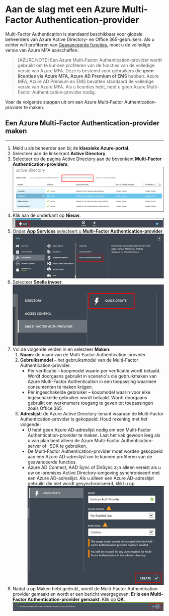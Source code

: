 <properties 
    pageTitle="Aan de slag met Microsoft Azure Multi-Factor Auth Provider" 
    description="Informatie over het maken van een Azure Multi-Factor Authentication-provider." 
    services="multi-factor-authentication" 
    documentationCenter="" 
    authors="billmath" 
    manager="stevenpo" 
    editor="curtand"/>

<tags 
    ms.service="multi-factor-authentication" 
    ms.workload="identity" 
    ms.tgt_pltfrm="na" 
    ms.devlang="na" 
    ms.topic="get-started-article" 
    ms.date="05/12/2016" 
    ms.author="billmath"/>



# Aan de slag met een Azure Multi-Factor Authentication-provider
Multi-Factor Authentication is standaard beschikbaar voor globale beheerders van Azure Active Directory- en Office 365-gebruikers. Als u echter wilt profiteren van [Geavanceerde functies](multi-factor-authentication-whats-next.md), moet u de volledige versie van Azure MFA aanschaffen. 

> [AZURE.NOTE]  Een Azure Multi-Factor Authentication-provider wordt gebruikt om te kunnen profiteren van de functies van de volledige versie van Azure MFA. Deze is bestemd voor gebruikers die **geen licenties via Azure MFA, Azure AD Premium of EMS** hebben.  Azure MFA, Azure AD Premium en EMS bevatten standaard de volledige versie van Azure MFA.  Als u licenties hebt, hebt u geen Azure Multi-Factor Authentication-provider nodig. 
 
Voer de volgende stappen uit om een Azure Multi-Factor Authentication-provider te maken.

## Een Azure Multi-Factor Authentication-provider maken
--------------------------------------------------------------------------------

1. Meld u als beheerder aan bij de **klassieke Azure-portal**.
2. Selecteer aan de linkerkant **Active Directory**.
3. Selecteer op de pagina Active Directory aan de bovenkant **Multi-Factor Authentication-providers**.
![Een MFA-provider maken](./media/multi-factor-authentication-get-started-auth-provider/authprovider1.png)
4. Klik aan de onderkant op **Nieuw**.
![Een MFA-provider maken](./media/multi-factor-authentication-get-started-auth-provider/authprovider2.png)
5. Onder **App Services** selecteert u **Multi-Factor Authentication-provider**
![Een MFA-provider maken](./media/multi-factor-authentication-get-started-auth-provider/authprovider3.png)
6. Selecteer **Snelle invoer**.
![Een MFA-provider maken](./media/multi-factor-authentication-get-started-auth-provider/authprovider4.png)
5. Vul de volgende velden in en selecteer **Maken**:
    1. **Naam**: de naam van de Multi-Factor Authentication-provider.
    2. **Gebruiksmodel** – het gebruiksmodel van de Multi-Factor Authentication-provider.
        - Per verificatie – koopmodel waarin per verificatie wordt betaald. Wordt doorgaans gebruikt in scenario's die gebruikmaken van Azure Multi-Factor Authentication in een toepassing waarmee consumenten te maken krijgen.
        - Per ingeschakelde gebruiker – koopmodel waarin voor elke ingeschakelde gebruiker wordt betaald. Wordt doorgaans gebruikt om werknemers toegang te geven tot toepassingen zoals Office 365.
    2. **Adreslijst**: de Azure Active Directory-tenant waaraan de Multi-Factor Authentication-provider is gekoppeld. Houd rekening met het volgende:
        - U hebt geen Azure AD-adreslijst nodig om een Multi-Factor Authentication-provider te maken.  Laat het vak gewoon leeg als u van plan bent alleen de Azure Multi-Factor Authentication-server of -SDK te gebruiken.
        - De Multi-Factor Authentication-provider moet worden gekoppeld aan een Azure AD-adreslijst om te kunnen profiteren van de geavanceerde functies.
        - Azure AD Connect, AAD Sync of DirSync zijn alleen vereist als u uw on-premises Active Directory-omgeving synchroniseert met een Azure AD-adreslijst.  Als u alleen een Azure AD-adreslijst gebruikt die niet wordt gesynchroniseerd, klikt u op ![En MFA-provider maken.](./media/multi-factor-authentication-get-started-auth-provider/authprovider5.png)    
5. Nadat u op Maken hebt gedrukt, wordt de Multi-Factor Authentication-provider gemaakt en wordt er een bericht weergegeven: **Er is een Multi-Factor Authentication-provider gemaakt**. Klik op **OK**.
![Een MFA-provider maken](./media/multi-factor-authentication-get-started-auth-provider/authprovider6.png)    


<!--HONumber=Jun16_HO2-->


